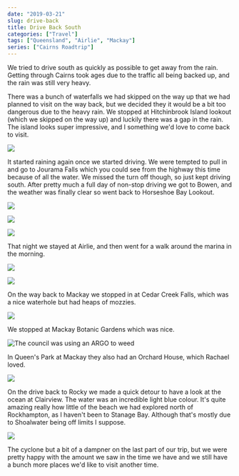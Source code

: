 ```yaml
---
date: "2019-03-21"
slug: drive-back
title: Drive Back South
categories: ["Travel"]
tags: ["Queensland", "Airlie", "Mackay"]
series: ["Cairns Roadtrip"]
---
```


We tried to drive south as quickly as possible to get away from the rain.
Getting through Cairns took ages due to the traffic all being backed up, and the rain was still very heavy.

There was a bunch of waterfalls we had skipped on the way up that we had planned to visit on the way back, but we decided they it would be a bit too dangerous due to the heavy rain. We stopped at Hitchinbrook Island lookout (which we skipped on the way up) and luckily there was a gap in the rain.
The island looks super impressive, and I something we'd love to come back to visit.

![](hinchinbrook.jpg)

It started raining again once we started driving.
We were tempted to pull in and go to Jourama Falls which you could see from the highway this time because of all the water. We missed the turn off though, so just kept driving south. After pretty much a full day of non-stop driving we got to Bowen, and the weather was finally clear so went back to Horseshoe Bay Lookout.

![](horseshoebay1.jpg)

![](horseshoebay2.jpg)

![](horseshoebay3.jpg)

That night we stayed at Airlie, and then went for a walk around the marina in the morning.

![](airlie1.jpg)

![](airlie2.jpg)

On the way back to Mackay we stopped in at Cedar Creek Falls, which was a nice waterhole but had heaps of mozzies.

![](CedarCreekFalls.jpg)

We stopped at Mackay Botanic Gardens which was nice.

![](mackaybotanicgardens.jpg "The council was using an ARGO to weed")

In Queen's Park at Mackay they also had an Orchard House, which Rachael loved.

![](orchard-house.jpg)

On the drive back to Rocky we made a quick detour to have a look at the ocean at Clairview. The water was an incredible light blue colour.
It's quite amazing really how little of the beach we had explored north of Rockhampton, as I haven't been to Stanage Bay.
Although that's mostly due to Shoalwater being off limits I suppose.

![](clairview.jpg)

The cyclone but a bit of a dampner on the last part of our trip, but we were pretty happy with the amount we saw in the time we have and we still have a bunch more places we'd like to visit another time.
